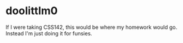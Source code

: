 # doolittlm0
If I were taking CSS142, this would be where my homework would go. Instead I'm just doing it for funsies.
